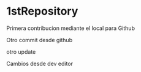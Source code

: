 # 1stRepository

Primera contribucion mediante el local para Github

Otro commit desde github

otro update

Cambios desde dev editor